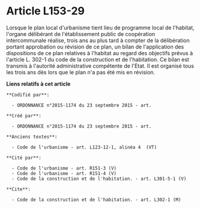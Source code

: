 # Article L153-29

Lorsque le plan local d'urbanisme tient lieu de programme local de l'habitat, l'organe délibérant de l'établissement public
de coopération intercommunale réalise, trois ans au plus tard à compter de la délibération portant approbation ou révision de
ce plan, un bilan de l'application des dispositions de ce plan relatives à l'habitat au regard des objectifs prévus à
l'article L. 302-1 du code de la construction et de l'habitation. Ce bilan est transmis à l'autorité administrative
compétente de l'Etat. Il est organisé tous les trois ans dès lors que le plan n'a pas été mis en révision.

**Liens relatifs à cet article**

	**Codifié par**:

	  - ORDONNANCE n°2015-1174 du 23 septembre 2015 - art.

	**Créé par**:

	  - ORDONNANCE n°2015-1174 du 23 septembre 2015 - art.

	**Anciens textes**:

	  - Code de l'urbanisme - art. L123-12-1, alinéa 4  (VT)

	**Cité par**:

	  - Code de l'urbanisme - art. R151-3 (V)
	  - Code de l'urbanisme - art. R151-4 (V)
	  - Code de la construction et de l'habitation. - art. L301-5-1 (V)

	**Cite**:

	  - Code de la construction et de l'habitation. - art. L302-1 (M)
